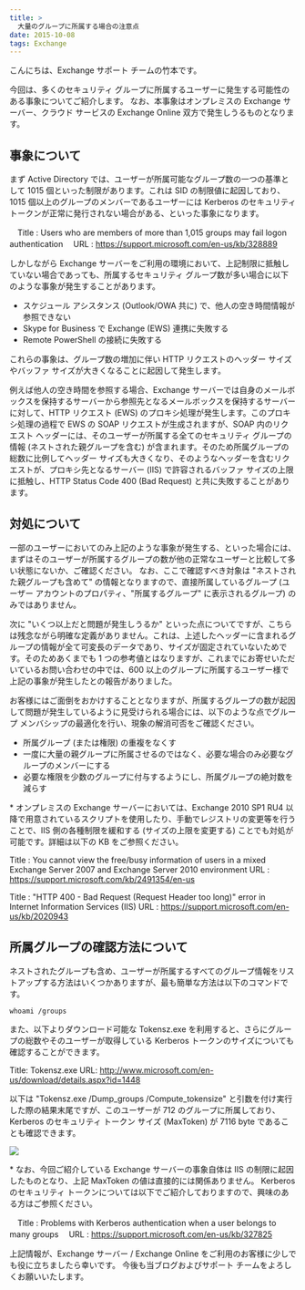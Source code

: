 ```yaml
---
title: >
  大量のグループに所属する場合の注意点
date: 2015-10-08
tags: Exchange
---
```

こんにちは、Exchange サポート チームの竹本です。



今回は、多くのセキュリティ グループに所属するユーザーに発生する可能性のある事象についてご紹介します。
なお、本事象はオンプレミスの Exchange サーバー、クラウド サービスの Exchange Online 双方で発生しうるものとなります。


## 事象について
まず Active Directory では、ユーザーが所属可能なグループ数の一つの基準として 1015 個といった制限があります。これは SID の制限値に起因しており、1015 個以上のグループのメンバーであるユーザーには Kerberos のセキュリティ トークンが正常に発行されない場合がある、といった事象になります。

　Title : Users who are members of more than 1,015 groups may fail logon authentication
　URL : https://support.microsoft.com/en-us/kb/328889

しかしながら Exchange サーバーをご利用の環境において、上記制限に抵触していない場合であっても、所属するセキュリティ グループ数が多い場合に以下のような事象が発生することがあります。

- スケジュール アシスタンス (Outlook/OWA 共に) で、他人の空き時間情報が参照できない
- Skype for Business で Exchange (EWS) 連携に失敗する
- Remote PowerShell の接続に失敗する

これらの事象は、グループ数の増加に伴い HTTP リクエストのヘッダー サイズやバッファ サイズが大きくなることに起因して発生します。

例えば他人の空き時間を参照する場合、Exchange サーバーでは自身のメールボックスを保持するサーバーから参照先となるメールボックスを保持するサーバーに対して、HTTP リクエスト (EWS) のプロキシ処理が発生します。このプロキシ処理の過程で EWS の SOAP リクエストが生成されますが、SOAP 内のリクエスト ヘッダーには、そのユーザーが所属する全てのセキュリティ グループの情報 (ネストされた親グループを含む) が含まれます。そのため所属グループの総数に比例してヘッダー サイズも大きくなり、そのようなヘッダーを含むリクエストが、プロキシ先となるサーバー (IIS) で許容されるバッファ サイズの上限に抵触し、HTTP Status Code 400 (Bad Request) と共に失敗することがあります。


## 対処について

一部のユーザーにおいてのみ上記のような事象が発生する、といった場合には、まずはそのユーザーが所属するグループの数が他の正常なユーザーと比較して多い状態にないか、ご確認ください。
なお、ここで確認すべき対象は "ネストされた親グループも含めて" の情報となりますので、直接所属しているグループ (ユーザー アカウントのプロパティ、"所属するグループ" に表示されるグループ) のみではありません。

次に "いくつ以上だと問題が発生しうるか" といった点についてですが、こちらは残念ながら明確な定義がありません。これは、上述したヘッダーに含まれるグループの情報が全て可変長のデータであり、サイズが固定されていないためです。そのためあくまでも 1 つの参考値とはなりますが、これまでにお寄せいただいているお問い合わせの中では、600 以上のグループに所属するユーザー様で上記の事象が発生したとの報告がありました。

お客様にはご面倒をおかけすることとなりますが、所属するグループの数が起因して問題が発生しているように見受けられる場合には、以下のような点でグループ メンバシップの最適化を行い、現象の解消可否をご確認ください。


- 所属グループ (または権限) の重複をなくす
- 一度に大量の親グループに所属させるのではなく、必要な場合のみ必要なグループのメンバーにする
- 必要な権限を少数のグループに付与するようにし、所属グループの絶対数を減らす

\* オンプレミスの Exchange サーバーにおいては、Exchange 2010 SP1 RU4 以降で用意されているスクリプトを使用したり、手動でレジストリの変更等を行うことで、IIS 側の各種制限を緩和する (サイズの上限を変更する) ことでも対処が可能です。詳細は以下の KB をご参照ください。

Title : You cannot view the free/busy information of users in a mixed Exchange Server 2007 and Exchange Server 2010 environment
URL : https://support.microsoft.com/kb/2491354/en-us

Title : "HTTP 400 - Bad Request (Request Header too long)" error in Internet Information Services (IIS)
URL : https://support.microsoft.com/en-us/kb/2020943





## 所属グループの確認方法について
ネストされたグループも含め、ユーザーが所属するすべてのグループ情報をリストアップする方法はいくつかありますが、最も簡単な方法は以下のコマンドです。

  `whoami /groups`


また、以下よりダウンロード可能な Tokensz.exe を利用すると、さらにグループの総数やそのユーザーが取得している Kerberos トークンのサイズについても確認することができます。

  Title: Tokensz.exe
  URL: http://www.microsoft.com/en-us/download/details.aspx?id=1448



以下は "Tokensz.exe /Dump_groups /Compute_tokensize" と引数を付け実行した際の結果末尾ですが、このユーザーが 712 のグループに所属しており、Kerberos のセキュリティ トークン サイズ (MaxToken) が 7116 byte であることも確認できます。

![](maxtoken.jpg)

\* なお、今回ご紹介している Exchange サーバーの事象自体は IIS の制限に起因したものとなり、上記 MaxToken の値は直接的には関係ありません。 Kerberos のセキュリティ トークンについては以下でご紹介しておりますので、興味のある方はご参照ください。


　Title : Problems with Kerberos authentication when a user belongs to many groups
　URL : https://support.microsoft.com/en-us/kb/327825

上記情報が、Exchange サーバー / Exchange Online をご利用のお客様に少しでも役に立ちましたら幸いです。
今後も当ブログおよびサポート チームをよろしくお願いいたします。

